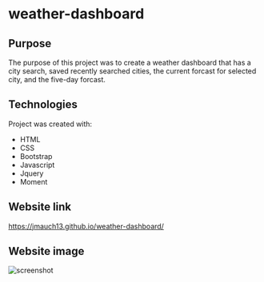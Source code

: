 # weather-dashboard
## Purpose
The purpose of this project was to create a weather dashboard that has a city search, saved recently searched cities, the current forcast for selected city, and the five-day forcast.
## Technologies
Project was created with:
* HTML
* CSS
* Bootstrap
* Javascript
* Jquery
* Moment
## Website link
https://jmauch13.github.io/weather-dashboard/
## Website image
![screenshot](https://user-images.githubusercontent.com/96963955/161450311-c68d1664-9b66-42b3-addf-b16261ca8ddd.png)
